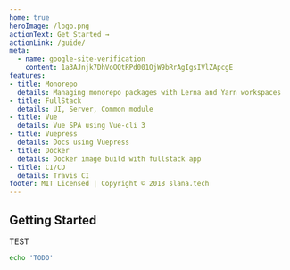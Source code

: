 ```yaml
---
home: true
heroImage: /logo.png
actionText: Get Started →
actionLink: /guide/
meta:
  - name: google-site-verification
    content: 1a3AJnjk7DhVoOQtRPd001OjW9bRrAgIgsIVlZApcgE
features:
- title: Monorepo
  details: Managing monorepo packages with Lerna and Yarn workspaces
- title: FullStack
  details: UI, Server, Common module
- title: Vue
  details: Vue SPA using Vue-cli 3 
- title: Vuepress
  details: Docs using Vuepress
- title: Docker
  details: Docker image build with fullstack app
- title: CI/CD
  details: Travis CI
footer: MIT Licensed | Copyright © 2018 slana.tech
---
```


## Getting Started

TEST

``` bash
echo 'TODO'
```
